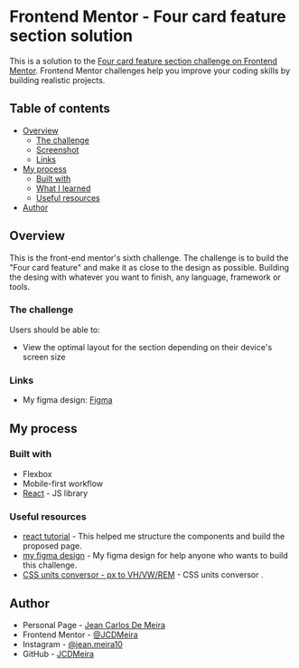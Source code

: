 # Frontend Mentor - Four card feature section solution

This is a solution to the [Four card feature section challenge on Frontend Mentor](https://www.frontendmentor.io/challenges/four-card-feature-section-weK1eFYK). Frontend Mentor challenges help you improve your coding skills by building realistic projects.

## Table of contents

- [Overview](#overview)
  - [The challenge](#the-challenge)
  - [Screenshot](#screenshot)
  - [Links](#links)
- [My process](#my-process)
  - [Built with](#built-with)
  - [What I learned](#what-i-learned)
  - [Useful resources](#useful-resources)
- [Author](#author)

## Overview

This is the front-end mentor's sixth challenge. The challenge is to build the "Four card feature" and make it as close to the design as possible. Building the desing with whatever you want to finish, any language, framework or tools.

### The challenge

Users should be able to:

- View the optimal layout for the section depending on their device's screen size
<!--

## Screenshot

### Mobile design

<p  align="center">
  <img width="300px" src="./presentation/mobile.png" align="center"></img>
</p>

### Tablets design

<p  align="center"><img width="420px"  src="./presentation/i-pad.png" align="center"></img></p>

### Desktop design

<p  align="center"><img width="720px" src="./presentation/desktop.png" align="center"></img></p>

### result of my work

<p  align="center"><img width="1080px" src="./presentation/design-x-myWork.gif" align="center"></img></p> -->

### Links

<!--
- Solution URL: [My solution for this challenge](https://www.frontendmentor.io/solutions/social-proof-with-reactjs-fOSUMfzW_)
- Live Site URL: [check the result ](https://jcdmeira-social-proof.netlify.app) -->

- My figma design: [Figma](https://www.figma.com/file/hsLKzISvAAFDmHlVKipjxw/06-Four-card-feature?node-id=0%3A1)

## My process

### Built with

- Flexbox
- Mobile-first workflow
- [React](https://reactjs.org/) - JS library

<!--

### What I learned

Due to the use of different images for mobile and desktop devices it is possible to use ternary operation in the image path, giving the desired result.

```jsx
<img
  className="top-background"
  src={widthDevice > 1023 ? backTopDesktop : backTopMobile}
  alt=""
/>
```

To show the rating from 0 to 5 stars it is possible to make an array with 5 positions, filled with false in all positions, then the component receives the numeric value of the rating through the props, iterating over the array and changing the values from false to true according to the value received by the props. If you get 0 none are changed, while 5 all are changed.
Inside the component's return it traverses the constant, where for each "true" value it renders a filled star, and for each "false" an empty star, forming the note.

````JSX

function StarField({ value, children }) {
  const mapV = [false, false, false, false, false];

  for (let i = 0; i < value; i++) {
    mapV[i] = true;
  }
  return (
    <div className="field">
      <div className="stars">
        {mapV.map((p, index) => {
          return p === true ? (
            <img key={index} src={star} alt="" />
          ) : (
            <img key={index} src={startOff} alt="" />
          );
        })}
      </div>
      <div>
        <p>{children}</p>
      </div>
    </div>
  );
}

export { StarField };

``` -->

### Useful resources

- [react tutorial](https://pt-br.reactjs.org/tutorial/tutorial.html) - This helped me structure the components and build the proposed page.
- [my figma design](https://www.figma.com/file/N0GBXW15RxbMLwgolSHLND/05---social-proof?node-id=0%3A1) - My figma design for help anyone who wants to build this challenge.
- [CSS units conversor - px to VH/VW/REM](https://it-news.pw/pxtovh/) - CSS units conversor .

## Author

- Personal Page - [Jean Carlos De Meira](https://jcdmeira.github.io)
- Frontend Mentor - [@JCDMeira](https://www.frontendmentor.io/profile/JCDMeira)
- Instagram - [@jean.meira10](https://www.instagram.com/jean.meira10/)
- GitHub - [JCDMeira](https://github.com/JCDMeira)

```

```
